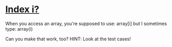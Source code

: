 # [Index i?](https://www.codewars.com/kata/index-i "https://www.codewars.com/kata/5def492088417400010b0a7f")

When you access an array, you're supposed to use: array[i] but I sometimes type: array(i)

Can you make that work, too? HINT: Look at the test cases!